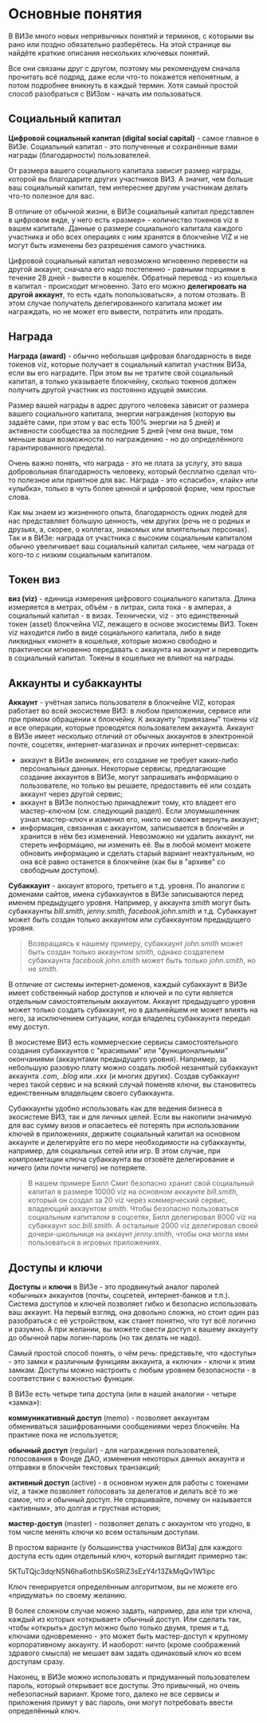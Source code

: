 # Основные понятия

В ВИЗе много новых непривычных понятий и терминов, с которыми вы рано или поздно обязательно разберётесь. На этой странице вы найдёте краткие описания нескольких ключевых понятий.

Все они связаны друг с другом, поэтому мы рекомендуем сначала прочитать всё подряд, даже если что-то покажется непонятным, а потом подробнее вникнуть в каждый термин. Хотя самый простой способ разобраться с ВИЗом - начать им пользоваться.

## Социальный капитал

**Цифровой социальный капитал \(digital social capital\)** - самое главное в ВИЗе. Социальный капитал - это полученные и сохранённые вами награды \(благодарности\) пользователей.

От размера вашего социального капитала зависит размер награды, которой вы благодарите других участников ВИЗ. А значит, чем больше ваш социальный капитал, тем интереснее другим участникам делать что-то полезное для вас.

В отличие от обычной жизни, в ВИЗе социальный капитал представлен в цифровом виде, у него есть «размер» - количество токенов viz в вашем капитале. Данные о размере социального капитала каждого участника и обо всех операциях с ним хранятся в блокчейне VIZ и не могут быть изменены без разрешения самого участника.

Цифровой социальный капитал невозможно мгновенно перевести на другой аккаунт, сначала его надо постепенно - равными порциями в течение 28 дней - вывести в кошелёк. Обратный перевод - из кошелька в капитал - происходит мгновенно. Зато его можно **делегировать на другой аккаунт**, то есть «дать попользоваться», а потом отозвать. В этом случае получатель делегированного капитала может им награждать, но не может его вывести, потратить или продать.

## Награда

**Награда \(award\)** - обычно небольшая цифровая благодарность в виде токенов viz, которые получает в социальный капитал участник ВИЗа, если вы его наградите. При этом вы не тратите свой социальный капитал, а только указываете блокчейну, сколько токенов должен получить другой участник из постоянно идущей эмиссии.

Размер вашей награды в адрес другого человека зависит от размера вашего социального капитала, энергии награждения \(которую вы задаёте сами, при этом у вас есть 100% энергии на 5 дней\) и активности сообщества за последние 5 дней \(чем она выше, тем меньше ваши возможности по награждению - но до определённого гарантированного предела\).

Очень важно понять, что награда - это не плата за услугу, это ваша добровольная благодарность человеку, который бесплатно сделал что-то полезное или приятное для вас. Награда - это «спасибо», «лайк» или «улыбка», только в чуть более ценной и цифровой форме, чем простые слова.

Как мы знаем из жизненного опыта, благодарность одних людей для нас представляет большую ценность, чем других \(речь не о родных и друзьях, а, скорее, о коллегах, знакомых или влиятельных персонах\). Так и в ВИЗе: награда от участника с высоким социальным капиталом обычно увеличивает ваш социальный капитал сильнее, чем награда от кого-то с низким социальным капиталом.

## Токен виз

**виз \(viz\)** - единица измерения цифрового социального капитала. Длина измеряется в метрах, объём - в литрах, сила тока - в амперах, а социальный капитал - в визах. Технически, viz - это единственный токен \(asset\) блокчейна VIZ, лежащего в основе экосистемы ВИЗ. Токен viz находится либо в виде социального капитала, либо в виде ликвидных «монет» в кошельке, которые можно свободно и практически мгновенно передавать с аккаунта на аккаунт и переводить в социальный капитал. Токены в кошельке не влияют на награды.

## Аккаунты и субаккаунты

**Аккаунт** - учётная запись пользователя в блокчейне VIZ, которая работает во всей экосистеме ВИЗ: в любом приложении, сервисе или при прямом обращении к блокчейну. К аккаунту "привязаны" токены viz и все операции, которые проводятся пользователем аккаунта. Аккаунт в ВИЗе имеет несколько отличий от обычных аккаунтов в электронной почте, соцсетях, интернет-магазинах и прочих интернет-сервисах:

* аккаунт в ВИЗе анонимен, его создание не требует каких-либо персональных данных. Некоторые сервисы, предлагающие создание аккаунтов в ВИЗе, могут запрашивать информацию о пользователе, но только вы решаете, предоставить её или создать аккаунт через другой сервис;
* аккаунт в ВИЗе полностью принадлежит тому, кто владеет его мастер-ключом \(см. следующий раздел\). Если злоумышленник узнал мастер-ключ и изменил его, никто не сможет вернуть аккаунт;
* информация, связанная с аккаунтом, записывается в блокчейн и хранится в нём без изменений. Невозможно ни удалить аккаунт, ни стереть информацию, ни изменить её. Вы в любой момент можете обновить информацию и сделать старый вариант неактуальным, но она всё равно останется в блокчейне \(как бы в "архиве" со свободным доступом\).

**Субаккаунт** - аккаунт второго, третьего и т.д. уровня. По аналогии с доменами сайтов, имена субаккаунтов в ВИЗе записываются перед именем предыдущего уровня. Например, у аккаунта _smith_ могут быть субаккаунты _bill.smith_, _jenny.smith_, _facebook.john.smith_ и т.д. Субаккаунт может быть создан только аккаунтом или субаккаунтом предыдущего уровня.

> Возвращаясь к нашему примеру, субаккаунт _john.smith_ может быть создан только аккаунтом _smith_, однако создателем субаккаунта _facebook.john.smith_ может быть только _john.smith_, но не _smith_.

В отличие от системы интернет-доменов, каждый субаккаунт в ВИЗе имеет собственный набор доступов и ключей и по сути является отдельным самостоятельным аккаунтом. Аккаунт предыдущего уровня может только создать субаккаунт, но в дальнейшем не может влиять на него, за исключением ситуации, когда владелец субаккаунта передал ему доступ.

В экосистеме ВИЗ есть коммерческие сервисы самостоятельного создания субаккаунтов с "красивыми" или "функциональными" окончаниями \(аккаунтами предыдущего уровня\). Например, за небольшую разовую плату можно создать любой незанятый субаккаунт аккаунта _.com_, _.blog_ или _.xxx_ \(и многих других\). Создав субаккаунт через такой сервис и на всякий случай поменяв ключи, вы становитесь единственным владельцем своего субаккаунта.

Субаккаунты удобно использовать как для ведения бизнеса в экосистеме ВИЗ, так и для личных целей. Если вы накопили значимую для вас сумму визов и опасаетесь её потерять при использовании ключей в приложениях, держите социальный капитал на основном аккаунте и делегируйте его по мере необходимости на субаккаунты, например, для социальных сетей или игр. В этом случае, при компрометации ключа субаккаунта вы отзовёте делегирование и ничего \(или почти ничего\) не потеряете.

> В нашем примере Билл Смит безопасно хранит свой социальный капитал в размере 10000 viz на основном аккаунте _bill.smith_, который он создал за 20 viz через коммерческий сервис, владеющий аккаунтом _smith_. Чтобы безопасно пользоваться социальным капиталом в соцсетях, Билл делегировал 8000 viz на субаккаунт _soc.bill.smith_. А остальные 2000 viz делегировал своей дочери-школьнице на аккаунт _jenny.smith_, чтобы она могла ими пользоваться в игровых приложениях.

## Доступы и ключи

**Доступы** и **ключи** в ВИЗе - это продвинутый аналог паролей «обычных» аккаунтов \(почты, соцсетей, интернет-банков и т.п.\). Система доступов и ключей позволяет гибко и безопасно использовать ваш аккаунт. На первый взгляд, она довольно сложна, но стоит один раз разобраться с её устройством, как станет понятно, что тут всё логично и разумно. А при желании, вы можете свести доступ к вашему аккаунту до обычной пары логин-пароль \(но так делать не надо\).

Самый простой способ понять, о чём речь: представьте, что «доступы» - это замки к различным функциям аккаунта, а «ключи» - ключи к этим замкам. Доступы можно настроить с любым уровнем безопасности - в соответствии с важностью функции.

В ВИЗе есть четыре типа доступа \(или в нашей аналогии - четыре «замка»\):

**коммуникативный доступ** \(memo\) - позволяет аккаунтам обмениваться зашифрованными сообщениями через блокчейн. На практике пока не используется;

**обычный доступ** \(regular\) - для награждения пользователей, голосования в Фонде ДАО, изменения некоторых данных аккаунта и отправки в блокчейн текстовых транзакций;

**активный доступ** \(active\) - в основном нужен для работы с токенами viz, а также позволяет голосовать за делегатов и делать всё то же самое, что и обычный доступ. Не спрашивайте, почему он называется «активным», это долгая и грустная история;

**мастер-доступ** \(master\) - позволяет делать с аккаунтом что угодно, в том числе менять ключи ко всем остальным доступам.

В простом варианте \(у большинства участников ВИЗа\) для каждого доступа есть один отдельный ключ, который выглядит примерно так:

5KTuTQjc3dqrN5N6ha6othbSKoSRiZ3sEzY4r13ZkMqQv1W1ipc

Ключ генерируется определённым алгоритмом, вы не можете его «придумать» по своему желанию.

В более сложном случае можно задать, например, два или три ключа, каждый из которых «открывает» обычный доступ. Или сделать так, чтобы «открыть» доступ можно было только двумя, тремя и т.д. ключами одновременно - это может быть мастер-доступ к крупному корпоративному аккаунту. И наоборот: ничто \(кроме соображений здравого смысла\) не мешает вам задать одинаковый ключ ко всем доступам сразу.

Наконец, в ВИЗе можно использовать и придуманный пользователем пароль, который открывает все доступы. Это привычный, но очень небезопасный вариант. Кроме того, далеко не все сервисы и приложения примут у вас пароль, они могут потребовать ввести определённый ключ.

